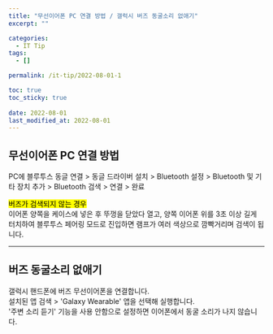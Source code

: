 ```yaml
---
title: "무선이어폰 PC 연결 방법 / 갤럭시 버즈 동굴소리 없애기"
excerpt: ""

categories:
  - IT Tip
tags:
  - []

permalink: /it-tip/2022-08-01-1

toc: true
toc_sticky: true
 
date: 2022-08-01
last_modified_at: 2022-08-01
---
```


## 무선이어폰 PC 연결 방법
PC에 블루투스 동글 연결 > 동글 드라이버 설치 > Bluetooth 설정 > Bluetooth 및 기타 장치 추가 > Bluetooth 검색 > 연결 > 완료

<mark>버즈가 검색되지 않는 경우</mark>  
이어폰 양쪽을 케이스에 넣은 후 뚜껑을 닫았다 열고, 양쪽 이어폰 위를 3초 이상 길게 터치하여 블루투스 페어링 모드로 진입하면 램프가 여러 색상으로 깜빡거리며 검색이 됩니다.

---

## 버즈 동굴소리 없애기

갤럭시 핸드폰에 버즈 무선이어폰을 연결합니다.  
설치된 앱 검색 > 'Galaxy Wearable' 앱을 선택해 실행합니다.  
'주변 소리 듣기' 기능을 사용 안함으로 설정하면 이어폰에서 동굴 소리가 나지 않습니다.
